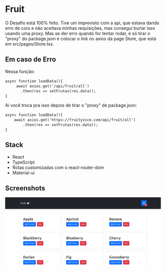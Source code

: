 # Fruit

O Desafio está 100% feito. Tive um imprevisto com a api, que estava dando erro de cors e não aceitava minhas requisições, mas consegui burlar isso usando uma proxy. Mas se der erro quando for tentar rodar, é só tirar o "proxy" do package.json e colocar o link no axios da page Store, que está em src/pages/Store.tsx. 

## Em caso de Erro

Nessa função:

```
async function loadData(){
	 await axios.get('/api/fruit/all')
       .then(res => setFrutas(res.data));
}
```

Ai você troca pra isso depois de tirar o "proxy" de package.json:

```
async function loadData(){
    await axios.get('https://fruityvice.com/api/fruit/all')
        .then(res => setFrutas(res.data));
}
```

## Stack
- React
- TypeScript
- Rotas customizadas com o react-router-dom
- Material-ui

## Screenshots
<img src="./screenshots/home.png"/>
